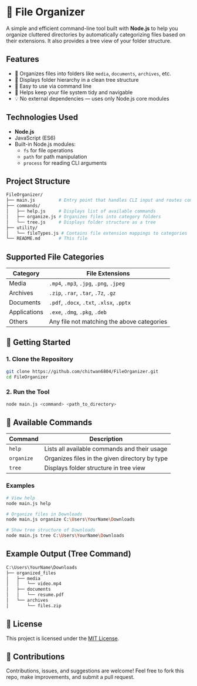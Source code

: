 # 📁 File Organizer

A simple and efficient command-line tool built with **Node.js** to help you organize cluttered directories by automatically categorizing files based on their extensions. It also provides a tree view of your folder structure.

## Features

- 📂 Organizes files into folders like `media`, `documents`, `archives`, etc.
- 🌲 Displays folder hierarchy in a clean tree structure
- 🧭 Easy to use via command line
- 🧹 Helps keep your file system tidy and navigable
- 💡 No external dependencies — uses only Node.js core modules

## Technologies Used

- **Node.js**
- JavaScript (ES6)
- Built-in Node.js modules:
  - `fs` for file operations
  - `path` for path manipulation
  - `process` for reading CLI arguments


## Project Structure

```bash
FileOrganizer/
├── main.js         # Entry point that handles CLI input and routes commands
├── commands/
│   ├── help.js     # Displays list of available commands
│   ├── organize.js # Organizes files into category folders
│   └── tree.js     # Displays folder structure as a tree
├── utility/
│   └── fileTypes.js # Contains file extension mappings to categories
└── README.md       # This file
```

## Supported File Categories

| Category     | File Extensions                            |
| ------------ | ------------------------------------------ |
| Media        | `.mp4`, `.mp3`, `.jpg`, `.png`, `.jpeg`    |
| Archives     | `.zip`, `.rar`, `.tar`, `.7z`, `.gz`       |
| Documents    | `.pdf`, `.docx`, `.txt`, `.xlsx`, `.pptx`  |
| Applications | `.exe`, `.dmg`, `.pkg`, `.deb`             |
| Others       | Any file not matching the above categories |


## 🚀 Getting Started

### 1. Clone the Repository

```bash
git clone https://github.com/chitwan6804/FileOrganizer.git
cd FileOrganizer
```

### 2. Run the Tool

```bash
node main.js <command> <path_to_directory>
```

## 🧪 Available Commands

| Command    | Description                                    |
| ---------- | ---------------------------------------------- |
| `help`     | Lists all available commands and their usage   |
| `organize` | Organizes files in the given directory by type |
| `tree`     | Displays folder structure in tree view         |

### Examples

```bash
# View help
node main.js help

# Organize files in Downloads
node main.js organize C:\Users\YourName\Downloads

# Show tree structure of Downloads
node main.js tree C:\Users\YourName\Downloads
```

## Example Output (Tree Command)

```bash
C:\Users\YourName\Downloads
├── organized_files
│   ├── media
│   │   └── video.mp4
│   ├── documents
│   │   └── resume.pdf
│   └── archives
│       └── files.zip
```

## 📄 License

This project is licensed under the [MIT License](LICENSE).

## 🙌 Contributions

Contributions, issues, and suggestions are welcome!
Feel free to fork this repo, make improvements, and submit a pull request.

